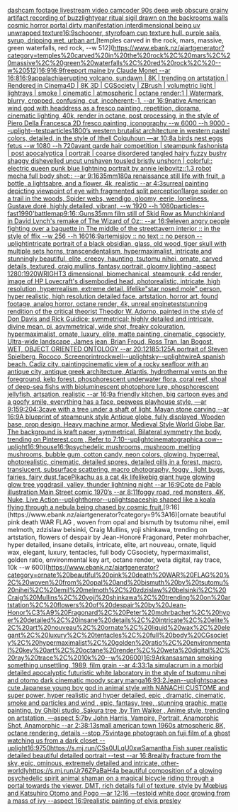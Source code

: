[dashcam footage livestream video camcoder 90s deep web obscure grainy artifact recording of buzzlightyear ritual sigil drawn on the backrooms walls cosmic horror portal dirty manifestation interdimensional being uv unwrapped texture](https://www.ebank.nz/aiartgenerator?category=dashcam%20footage%20livestream%20video%20camcoder%2090s%20deep%20web%20obscure%20grainy%20artifact%20recording%20of%20buzzlightyear%20ritual%20sigil%20drawn%20on%20the%20backrooms%20walls%20cosmic%20horror%20portal%20dirty%20manifestation%20interdimensional%20being%20uv%20unwrapped%20texture)[16:9](https://www.ebank.nz/aiartgenerator?category=16%3A9)[schooner, styrofoam cup texture hull. purple sails, syrup, dripping wet. urban art.](https://www.ebank.nz/aiartgenerator?category=schooner%2C%20styrofoam%20cup%20texture%20hull.%20purple%20sails%2C%20syrup%2C%20dripping%20wet.%20urban%20art.)[temples carved in the rock, mars, massive, green waterfalls, red rock, --w 512](https://www.ebank.nz/aiartgenerator?category=temples%20carved%20in%20the%20rock%2C%20mars%2C%20massive%2C%20green%20waterfalls%2C%20red%20rock%2C%20--w%20512)[16:9](https://www.ebank.nz/aiartgenerator?category=16%3A9)[16:9](https://www.ebank.nz/aiartgenerator?category=16%3A9)[freeport maine by Claude Monet --ar 16:8](https://www.ebank.nz/aiartgenerator?category=freeport%20maine%20by%20Claude%20Monet%20--ar%2016%3A8)[16:9](https://www.ebank.nz/aiartgenerator?category=16%3A9)[appalachia](https://www.ebank.nz/aiartgenerator?category=appalachia)[erupting volcano, sundawn | 8K | trending on artstation | Rendered in Cinema4D | 8K 3D | CGSociety | ZBrush | volumetric light | lightrays | smoke | cinematic | atmospheric | octane render:1 | Watermark, blurry, cropped, confusing, cut, incoherent:-1, --ar 16:9](https://www.ebank.nz/aiartgenerator?category=erupting%20volcano%2C%20sundawn%20%7C%208K%20%7C%20trending%20on%20artstation%20%7C%20Rendered%20in%20Cinema4D%20%7C%208K%203D%20%7C%20CGSociety%20%7C%20ZBrush%20%7C%20volumetric%20light%20%7C%20lightrays%20%7C%20smoke%20%7C%20cinematic%20%7C%20atmospheric%20%7C%20octane%20render%3A1%20%7C%20Watermark%2C%20blurry%2C%20cropped%2C%20confusing%2C%20cut%2C%20incoherent%3A-1%2C%20--ar%2016%3A9)[native American wind god with headdress as a fresco painting, repetition, diorama, cinematic lighting, 40k, render in octane, post processing, in the style of Piero Della Francesca 2D fresco painting, iconography --w 6000 --h 9000 --uplight](https://www.ebank.nz/aiartgenerator?category=native%20American%20wind%20god%20with%20headdress%20as%20a%20fresco%20painting%2C%20repetition%2C%20diorama%2C%20cinematic%20lighting%2C%2040k%2C%20render%20in%20octane%2C%20post%20processing%2C%20in%20the%20style%20of%20Piero%20Della%20Francesca%202D%20fresco%20painting%2C%20iconography%20--w%206000%20--h%209000%20--uplight)[--test](https://www.ebank.nz/aiartgenerator?category=--test)[particles](https://www.ebank.nz/aiartgenerator?category=particles)[1800’s western brutalist architecture in western pastel colors, detailed, in the style of Ithell Colquhoun —ar 10:8](https://www.ebank.nz/aiartgenerator?category=1800%E2%80%99s%20western%20brutalist%20architecture%20in%20western%20pastel%20colors%2C%20detailed%2C%20in%20the%20style%20of%20Ithell%20Colquhoun%20%E2%80%94ar%2010%3A8)[a birds nest eggs fetus --w 1080 --h 720](https://www.ebank.nz/aiartgenerator?category=a%20birds%20nest%20eggs%20fetus%20--w%201080%20--h%20720)[avant garde hair competition | steampunk fashonista | post apocalyptica | portrait | coarse disordered tangled hairy fuzzy bushy shaggy dishevelled uncut unshaven tousled bristly unshorn | colorful:: electric queen punk blue lightning portrait by annie leibovitz::1.3 robot mecha full body shot:: --ar 9:16](https://www.ebank.nz/aiartgenerator?category=avant%20garde%20hair%20competition%20%7C%20steampunk%20fashonista%20%7C%20post%20apocalyptica%20%7C%20portrait%20%7C%20coarse%20disordered%20tangled%20hairy%20fuzzy%20bushy%20shaggy%20dishevelled%20uncut%20unshaven%20tousled%20bristly%20unshorn%20%7C%20colorful%3A%3A%20electric%20queen%20punk%20blue%20lightning%20portrait%20by%20annie%20leibovitz%3A%3A1.3%20robot%20mecha%20full%20body%20shot%3A%3A%20--ar%209%3A16)[35mm](https://www.ebank.nz/aiartgenerator?category=35mm)[1](https://www.ebank.nz/aiartgenerator?category=1)[80](https://www.ebank.nz/aiartgenerator?category=80)[a renaissance still life with fruit, a bottle, a lightsabre, and a flower, 4k, realistic --ar 4:3](https://www.ebank.nz/aiartgenerator?category=a%20renaissance%20still%20life%20with%20fruit%2C%20a%20bottle%2C%20a%20lightsabre%2C%20and%20a%20flower%2C%204k%2C%20realistic%20--ar%204%3A3)[surreal painting depicting viewpoint of eye with fragmented split perception](https://www.ebank.nz/aiartgenerator?category=surreal%20painting%20depicting%20viewpoint%20of%20eye%20with%20fragmented%20split%20perception)[1](https://www.ebank.nz/aiartgenerator?category=1)[large spider on a trail in the woods, Spider webs, wendigo, gloomy, eerie, loneliness, Gustave doré, highly detailed, vibrant, --w 1920 --h 1080](https://www.ebank.nz/aiartgenerator?category=large%20spider%20on%20a%20trail%20in%20the%20woods%2C%20Spider%20webs%2C%20wendigo%2C%20gloomy%2C%20eerie%2C%20loneliness%2C%20Gustave%20dor%C3%A9%2C%20highly%20detailed%2C%20vibrant%2C%20--w%201920%20--h%201080)[particles](https://www.ebank.nz/aiartgenerator?category=particles)[--fast](https://www.ebank.nz/aiartgenerator?category=--fast)[1990'](https://www.ebank.nz/aiartgenerator?category=1990%27)[battlemap](https://www.ebank.nz/aiartgenerator?category=battlemap)[9:16](https://www.ebank.nz/aiartgenerator?category=9%3A16)[::](https://www.ebank.nz/aiartgenerator?category=%3A%3A)[Guns](https://www.ebank.nz/aiartgenerator?category=Guns)[35mm film still of Skid Row as Munchkinland in David Lynch's remake of The Wizard of Oz:: --ar 16:9](https://www.ebank.nz/aiartgenerator?category=35mm%20film%20still%20of%20Skid%20Row%20as%20Munchkinland%20in%20David%20Lynch%27s%20remake%20of%20The%20Wizard%20of%20Oz%3A%3A%20--ar%2016%3A9)[eleven angry people fighting over a baguette in The middle of the street](https://www.ebank.nz/aiartgenerator?category=eleven%20angry%20people%20fighting%20over%20a%20baguette%20in%20The%20middle%20of%20the%20street)[tavern interior :: in the style of ffix --w 256 --h 160](https://www.ebank.nz/aiartgenerator?category=tavern%20interior%20%3A%3A%20in%20the%20style%20of%20ffix%20--w%20256%20--h%20160)[16:9](https://www.ebank.nz/aiartgenerator?category=16%3A9)[artemis](https://www.ebank.nz/aiartgenerator?category=artemis)[joy :: no text :: no person --uplight](https://www.ebank.nz/aiartgenerator?category=joy%20%3A%3A%20no%20text%20%3A%3A%20no%20person%20--uplight)[](https://www.ebank.nz/aiartgenerator?category=)[intricate portrait of a black obsidian, glass, old wood,  tiger skull with multiple sets horns, transcendentalism, hypermaximalist, intricate and stunningly beautiful, elite, creepy, haunting, tsutomu nihei, ornate, carved details, textured, craig mullins, fantasy portrait, gloomy lighting –aspect 1280:1920](https://www.ebank.nz/aiartgenerator?category=intricate%20portrait%20of%20a%20black%20obsidian%2C%20glass%2C%20old%20wood%2C%20%20tiger%20skull%20with%20multiple%20sets%20horns%2C%20transcendentalism%2C%20hypermaximalist%2C%20intricate%20and%20stunningly%20beautiful%2C%20elite%2C%20creepy%2C%20haunting%2C%20tsutomu%20nihei%2C%20ornate%2C%20carved%20details%2C%20textured%2C%20craig%20mullins%2C%20fantasy%20portrait%2C%20gloomy%20lighting%20%E2%80%93aspect%201280%3A1920)[WRIGHT](https://www.ebank.nz/aiartgenerator?category=WRIGHT)[3 dimensional, biomechanical, steampunk, c4d render, image of HP Lovecraft's disembodied head, photorealistic, intricate, high resolution, hyperrealism, extreme detail, lifelike](https://www.ebank.nz/aiartgenerator?category=3%20dimensional%2C%20biomechanical%2C%20steampunk%2C%20c4d%20render%2C%20image%20of%20HP%20Lovecraft%27s%20disembodied%20head%2C%20photorealistic%2C%20intricate%2C%20high%20resolution%2C%20hyperrealism%2C%20extreme%20detail%2C%20lifelike)["star nosed mole" person, hyper realistic, high resolution detailed face, artstation, horror art, found footage, analog horror, octane render, 4k, unreal engine](https://www.ebank.nz/aiartgenerator?category=%22star%20nosed%20mole%22%20person%2C%20hyper%20realistic%2C%20high%20resolution%20detailed%20face%2C%20artstation%2C%20horror%20art%2C%20found%20footage%2C%20analog%20horror%2C%20octane%20render%2C%204k%2C%20unreal%20engine)[test](https://www.ebank.nz/aiartgenerator?category=test)[stunning rendition of the critical theorist Theodor W. Adorno, painted in the style of Don Davis and Rick Guidice; symmetrical; highly detailed and intricate, divine mean, pi, asymmetrical, wide shot, freaky colouration, hypermaximalist, ornate, luxury, elite, matte painting, cinematic, cgsociety, Ultra-wide landscape, James jean, Brian Froud, Ross Tran, Ian Bogost, WET, OBJECT ORIENTED ONTOLOGY --ar 20:12](https://www.ebank.nz/aiartgenerator?category=stunning%20rendition%20of%20the%20critical%20theorist%20Theodor%20W.%20Adorno%2C%20painted%20in%20the%20style%20of%20Don%20Davis%20and%20Rick%20Guidice%3B%20symmetrical%3B%20highly%20detailed%20and%20intricate%2C%20divine%20mean%2C%20pi%2C%20asymmetrical%2C%20wide%20shot%2C%20freaky%20colouration%2C%20hypermaximalist%2C%20ornate%2C%20luxury%2C%20elite%2C%20matte%20painting%2C%20cinematic%2C%20cgsociety%2C%20Ultra-wide%20landscape%2C%20James%20jean%2C%20Brian%20Froud%2C%20Ross%20Tran%2C%20Ian%20Bogost%2C%20WET%2C%20OBJECT%20ORIENTED%20ONTOLOGY%20--ar%2020%3A12)[185:125](https://www.ebank.nz/aiartgenerator?category=185%3A125)[A portrait of Steven Spielberg, Rococo, Screenprint](https://www.ebank.nz/aiartgenerator?category=A%20portrait%20of%20Steven%20Spielberg%2C%20Rococo%2C%20Screenprint)[rockwell](https://www.ebank.nz/aiartgenerator?category=rockwell)[--uplight](https://www.ebank.nz/aiartgenerator?category=--uplight)[sky](https://www.ebank.nz/aiartgenerator?category=sky)[--uplight](https://www.ebank.nz/aiartgenerator?category=--uplight)[wire](https://www.ebank.nz/aiartgenerator?category=wire)[A spanish beach, Cadiz city, painting](https://www.ebank.nz/aiartgenerator?category=A%20spanish%20beach%2C%20Cadiz%20city%2C%20painting)[cinematic view of a rocky seafloor with an antique city, antique greek architecture, Atlantis, hydrothermal vents on the foreground, kelp forest, phosphorescent underwater flora,  coral reef, shoal of deep-sea fishs with bioluminescent photophore lure, phosphorescent jellyfish, artsation, realistic --ar 16:9](https://www.ebank.nz/aiartgenerator?category=cinematic%20view%20of%20a%20rocky%20seafloor%20with%20an%20antique%20city%2C%20antique%20greek%20architecture%2C%20Atlantis%2C%20hydrothermal%20vents%20on%20the%20foreground%2C%20kelp%20forest%2C%20phosphorescent%20underwater%20flora%2C%20%20coral%20reef%2C%20shoal%20of%20deep-sea%20fishs%20with%20bioluminescent%20photophore%20lure%2C%20phosphorescent%20jellyfish%2C%20artsation%2C%20realistic%20--ar%2016%3A9)[a friendly kitchen, big cartoon eyes and a goofy smile, everything has a face, peewees playhouse style, —ar 9:15](https://www.ebank.nz/aiartgenerator?category=a%20friendly%20kitchen%2C%20big%20cartoon%20eyes%20and%20a%20goofy%20smile%2C%20everything%20has%20a%20face%2C%20peewees%20playhouse%20style%2C%20%E2%80%94ar%209%3A15)[9:20](https://www.ebank.nz/aiartgenerator?category=9%3A20)[4:3](https://www.ebank.nz/aiartgenerator?category=4%3A3)[cave with a tree under a shaft of light, Mayan stone carving --ar 16:9](https://www.ebank.nz/aiartgenerator?category=cave%20with%20a%20tree%20under%20a%20shaft%20of%20light%2C%20Mayan%20stone%20carving%20--ar%2016%3A9)[A blueprint of steampunk style Antique globe,  fully displayed, Wooden base, prop design, Heavy machine armor,  Medieval Style World Globe Bar, The background is kraft paper, symmetrical,  Bilateral symmetry the body,  trending on Pinterest.com  ,  Refer to 7:10](https://www.ebank.nz/aiartgenerator?category=A%20blueprint%20of%20steampunk%20style%20Antique%20globe%2C%20%20fully%20displayed%2C%20Wooden%20base%2C%20prop%20design%2C%20Heavy%20machine%20armor%2C%20%20Medieval%20Style%20World%20Globe%20Bar%2C%20The%20background%20is%20kraft%20paper%2C%20symmetrical%2C%20%20Bilateral%20symmetry%20the%20body%2C%20%20trending%20on%20Pinterest.com%20%20%2C%20%20Refer%20to%207%3A10)[--uplight](https://www.ebank.nz/aiartgenerator?category=--uplight)[cinematographic](https://www.ebank.nz/aiartgenerator?category=cinematographic)[a cow](https://www.ebank.nz/aiartgenerator?category=a%20cow)[--uplight](https://www.ebank.nz/aiartgenerator?category=--uplight)[16:9](https://www.ebank.nz/aiartgenerator?category=16%3A9)[house](https://www.ebank.nz/aiartgenerator?category=house)[16:9](https://www.ebank.nz/aiartgenerator?category=16%3A9)[psychedelic mushrooms, mushroom, melting mushrooms, bubble gum, cotton candy, neon colors, glowing, hyperreal, photorealistic, cinematic, detailed spores, detailed gills,in a forest, macro, translucent, subsurface scattering, macro photography, foggy , light bugs, fairies, fairy dust,](https://www.ebank.nz/aiartgenerator?category=psychedelic%20mushrooms%2C%20mushroom%2C%20melting%20mushrooms%2C%20bubble%20gum%2C%20cotton%20candy%2C%20neon%20colors%2C%20glowing%2C%20hyperreal%2C%20photorealistic%2C%20cinematic%2C%20detailed%20spores%2C%20detailed%20gills%2Cin%20a%20forest%2C%20macro%2C%20translucent%2C%20subsurface%20scattering%2C%20macro%20photography%2C%20foggy%20%2C%20light%20bugs%2C%20fairies%2C%20fairy%20dust%2C)[face](https://www.ebank.nz/aiartgenerator?category=face)[Pikachu as a cat 4k lifelike](https://www.ebank.nz/aiartgenerator?category=Pikachu%20as%20a%20cat%204k%20lifelike)[big giant huge glowing glow tree yggdrasil, valley, thunder lightning night --ar 16:9](https://www.ebank.nz/aiartgenerator?category=big%20giant%20huge%20glowing%20glow%20tree%20yggdrasil%2C%20valley%2C%20thunder%20lightning%20night%20--ar%2016%3A9)[Cote de Pablo illustration Main Street comic 1970’s --ar 8:11](https://www.ebank.nz/aiartgenerator?category=Cote%20de%20Pablo%20illustration%20Main%20Street%20comic%201970%E2%80%99s%20--ar%208%3A11)[foggy road, red monsters, 4K, Nuke, Live Action](https://www.ebank.nz/aiartgenerator?category=foggy%20road%2C%20red%20monsters%2C%204K%2C%20Nuke%2C%20Live%20Action)[--uplight](https://www.ebank.nz/aiartgenerator?category=--uplight)[horror](https://www.ebank.nz/aiartgenerator?category=horror)[--uplight](https://www.ebank.nz/aiartgenerator?category=--uplight)[spaceship shaped like a koala flying through a nebula being chased by cosmic fruit.](https://www.ebank.nz/aiartgenerator?category=spaceship%20shaped%20like%20a%20koala%20flying%20through%20a%20nebula%20being%20chased%20by%20cosmic%20fruit.)[9:16](https://www.ebank.nz/aiartgenerator?category=9%3A16)[ornate beautiful pink death WAR FLAG , woven from opal and bismuth by tsutomu nihei, emil melmoth, zdzislaw belsinki, Craig Mullins, yoji shinkawa, trending on artstation, flowers of despair by Jean-Honoré Fragonard, Peter mohrbacher, hyper detailed, insane details, intricate, elite, art nouveau, ornate, liquid wax, elegant, luxury, tentacles, full body CGsociety, hypermaximalist, golden ratio, environmental key art, octane render, weta digital, ray trace, 10k --w 600](https://www.ebank.nz/aiartgenerator?category=ornate%20beautiful%20pink%20death%20WAR%20FLAG%20%2C%20woven%20from%20opal%20and%20bismuth%20by%20tsutomu%20nihei%2C%20emil%20melmoth%2C%20zdzislaw%20belsinki%2C%20Craig%20Mullins%2C%20yoji%20shinkawa%2C%20trending%20on%20artstation%2C%20flowers%20of%20despair%20by%20Jean-Honor%C3%A9%20Fragonard%2C%20Peter%20mohrbacher%2C%20hyper%20detailed%2C%20insane%20details%2C%20intricate%2C%20elite%2C%20art%20nouveau%2C%20ornate%2C%20liquid%20wax%2C%20elegant%2C%20luxury%2C%20tentacles%2C%20full%20body%20CGsociety%2C%20hypermaximalist%2C%20golden%20ratio%2C%20environmental%20key%20art%2C%20octane%20render%2C%20weta%20digital%2C%20ray%20trace%2C%2010k%20--w%20600)[16:9](https://www.ebank.nz/aiartgenerator?category=16%3A9)[Arkansas](https://www.ebank.nz/aiartgenerator?category=Arkansas)[man smoking something unsettling, 1989, film grain --ar 4:3](https://www.ebank.nz/aiartgenerator?category=man%20smoking%20something%20unsettling%2C%201989%2C%20film%20grain%20--ar%204%3A3)[3:1](https://www.ebank.nz/aiartgenerator?category=3%3A1)[a simulacrum in a morbid detailed apocalyptic futuristic white laboratory in the style of tsutomu nihei and otomo dark cinematic moody scary manga](https://www.ebank.nz/aiartgenerator?category=a%20simulacrum%20in%20a%20morbid%20detailed%20apocalyptic%20futuristic%20white%20laboratory%20in%20the%20style%20of%20tsutomu%20nihei%20and%20otomo%20dark%20cinematic%20moody%20scary%20manga)[16:9](https://www.ebank.nz/aiartgenerator?category=16%3A9)[3:2](https://www.ebank.nz/aiartgenerator?category=3%3A2)[Jean](https://www.ebank.nz/aiartgenerator?category=Jean)[--uplight](https://www.ebank.nz/aiartgenerator?category=--uplight)[space](https://www.ebank.nz/aiartgenerator?category=space)[a cute Japanese young boy god in animal style with NANACHI CUSTOME and super power, hyper realistic and hyper detailed, epic , dramatic, cinematic, smoke and particles and wind , epic, fantasy, tree, ,stunning graphic, matte painting, by Ghibli studio ,Sakura tree ,by Tim Walker , Anime style, trending on artstation, —aspect 5:7](https://www.ebank.nz/aiartgenerator?category=a%20cute%20Japanese%20young%20boy%20god%20in%20animal%20style%20with%20NANACHI%20CUSTOME%20and%20super%20power%2C%20hyper%20realistic%20and%20hyper%20detailed%2C%20epic%20%2C%20dramatic%2C%20cinematic%2C%20smoke%20and%20particles%20and%20wind%20%2C%20epic%2C%20fantasy%2C%20tree%2C%20%2Cstunning%20graphic%2C%20matte%20painting%2C%20by%20Ghibli%20studio%20%2CSakura%20tree%20%2Cby%20Tim%20Walker%20%2C%20Anime%20style%2C%20trending%20on%20artstation%2C%20%E2%80%94aspect%205%3A7)[by John Harris, Vampire, Portrait, Anamorphic Shot, Anamorphic --ar 2:3](https://www.ebank.nz/aiartgenerator?category=by%20John%20Harris%2C%20Vampire%2C%20Portrait%2C%20Anamorphic%20Shot%2C%20Anamorphic%20--ar%202%3A3)[8:13](https://www.ebank.nz/aiartgenerator?category=8%3A13)[small american town 1960s atmospheric 8K, octane rendering, details  --stop 75](https://www.ebank.nz/aiartgenerator?category=small%20american%20town%201960s%20atmospheric%208K%2C%20octane%20rendering%2C%20details%20%20--stop%2075)[vintage photograph on fuji film of a ghost watching us from a dark closet --uplight](https://www.ebank.nz/aiartgenerator?category=vintage%20photograph%20on%20fuji%20film%20of%20a%20ghost%20watching%20us%20from%20a%20dark%20closet%20--uplight)[16:9](https://www.ebank.nz/aiartgenerator?category=16%3A9)[750](https://www.ebank.nz/aiartgenerator?category=750)[<https://s.mj.run/CSs0ULqU0xw>](https://www.ebank.nz/aiartgenerator?category=%3Chttps%3A//s.mj.run/CSs0ULqU0xw%3E)[Samantha Fish super realistic detailed beautiful detailed portrait --test --ar 16:8](https://www.ebank.nz/aiartgenerator?category=Samantha%20Fish%20super%20realistic%20detailed%20beautiful%20detailed%20portrait%20--test%20--ar%2016%3A8)[reality fracture from the sky, epic, ominous, extremely detailed and intricate, other-worldly](https://www.ebank.nz/aiartgenerator?category=reality%20fracture%20from%20the%20sky%2C%20epic%2C%20ominous%2C%20extremely%20detailed%20and%20intricate%2C%20other-worldly)[<https://s.mj.run/Jr76ZPaBaH4>](https://www.ebank.nz/aiartgenerator?category=%3Chttps%3A//s.mj.run/Jr76ZPaBaH4%3E)[a beautiful composition of a glowing psychedelic spirit animal shaman on a magical bicycle riding through a portal towards the viewer, DMT,  rich details full of texture, style by Mœbius and Katsuhiro Otomo and Pogo —ar 12:16 —test](https://www.ebank.nz/aiartgenerator?category=a%20beautiful%20composition%20of%20a%20glowing%20psychedelic%20spirit%20animal%20shaman%20on%20a%20magical%20bicycle%20riding%20through%20a%20portal%20towards%20the%20viewer%2C%20DMT%2C%20%20rich%20details%20full%20of%20texture%2C%20style%20by%20M%C5%93bius%20and%20Katsuhiro%20Otomo%20and%20Pogo%20%E2%80%94ar%2012%3A16%20%E2%80%94test)[old white door growing from a mass of ivy --aspect 16:9](https://www.ebank.nz/aiartgenerator?category=old%20white%20door%20growing%20from%20a%20mass%20of%20ivy%20--aspect%2016%3A9)[realistic painting of elvis presley](https://www.ebank.nz/aiartgenerator?category=realistic%20painting%20of%20elvis%20presley)